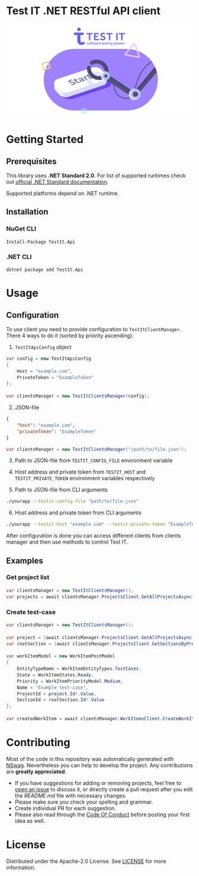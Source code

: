 # Test IT .NET RESTful API client
![Test IT](/images/banner.png)

# Getting Started

## Prerequisites
This library uses **.NET Standard 2.0**. For list of supported runtimes check out [official .NET Standard documentation](https://docs.microsoft.com/en-us/dotnet/standard/net-standard).

Supported platforms depend on .NET runtime.

## Installation

### NuGet CLI
```
Install-Package TestIt.Api
```

### .NET CLI
```
dotnet package add TestIt.Api
```

# Usage

## Configuration

To use client you need to provide configuration to `TestItClientManager`. There 4 ways to do it (sorted by priority ascending):

1. `TestItApiConfig` object
```cs
var config = new TestItApiConfig
{
    Host = "example.com",
    PrivateToken = "ExampleToken"
};

var clientsManager = new TestItClientsManager(config);
```

2. JSON-file
```json
{
    "host": "example.com",
    "privateToken": "ExampleToken"
}
```
```cs
var clientsManager = new TestItClientsManager("/path/to/file.json");
```

3. Path to JSON-file from `TESTIT_CONFIG_FILE` environment variable
4. Host address and private token from `TESTIT_HOST` and `TESTIT_PRIVATE_TOKEN` environment variables respectively

5. Path to JSON-file from CLI arguments
```bash
./yourapp --testit-config-file "path/to/file.json"
```

6. Host address and private token from CLI arguments
```bash
./yourapp --testit-host "example.com" --testit-private-token "ExampleToken"
```

After configuration is done you can access different clients from clients manager and then use methods to control Test IT.

## Examples

### Get project list
```cs
var clientsManager = new TestItClientsManager();
var projects = await clientsManager.ProjectsClient.GetAllProjectsAsync();
```

### Create test-case
```cs
var clientsManager = new TestItClientsManager();

var project = (await clientsManager.ProjectsClient.GetAllProjectsAsync()).First();
var rootSection = (await clientsManager.ProjectsClient.GetSectionsByProjectIdAsync(project.Id.ToString())).First();

var workItemModel = new WorkItemPostModel
{
    EntityTypeName = WorkItemEntityTypes.TestCases,
    State = WorkItemStates.Ready,
    Priority = WorkItemPriorityModel.Medium,
    Name = "Example test-case",
    ProjectId = project.Id!.Value,
    SectionId = rootSection.Id!.Value
};

var createdWorkItem = await clientsManager.WorkItemsClient.CreateWorkItemAsync(workItemModel);
```

# Contributing

Most of the code in this repository was automatically generated with [NSwag](https://github.com/RicoSuter/NSwag).
Nevertheless you can help to develop the project. Any contributions are **greatly appreciated**.

* If you have suggestions for adding or removing projects, feel free to [open an issue](https://github.com/testit-tms/dotnet-rest-client/issues/new) to discuss it, or directly create a pull request after you edit the *README.md* file with necessary changes.
* Please make sure you check your spelling and grammar.
* Create individual PR for each suggestion.
* Please also read through the [Code Of Conduct](https://github.com/testit-tms/dotnet-rest-client/blob/master/CODE_OF_CONDUCT.md) before posting your first idea as well.

# License

Distributed under the Apache-2.0 License. See [LICENSE](https://github.com/testit-tms/dotnet-rest-client/blob/master/LICENSE.md) for more information.

